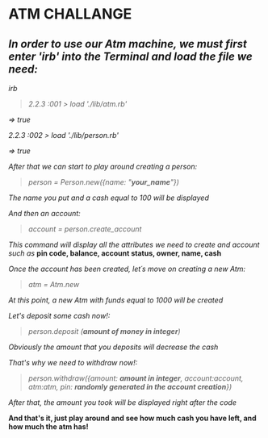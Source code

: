 # **ATM CHALLANGE**
## *In order to use our Atm machine, we must first enter 'irb' into the Terminal and load the file we need:*
*irb* 
>*2.2.3 :001 > load './lib/atm.rb'*

 *=> true*
 
 *2.2.3 :002 > load './lib/person.rb'*
 
 *=> true*
 
 *After that we can start to play around creating a person:* 
 > *person = Person.new({name: "**your_name**"})*
 

 _The name you put and a cash equal to 100 will be displayed_

*And then an account:*
> *account = person.create_account*


_This command will display all the attributes we need to create and account such as_   **pin code, balance, account status, owner, name, cash**



*Once the account has been created, let´s move on creating a new Atm:*
> *atm = Atm.new*


_At this point, a new Atm with funds equal to 1000 will be created_

*Let's deposit some cash now!:*
> *person.deposit (**amount of money in integer**)*


_Obviously the amount that you deposits will decrease the cash_


*That's why we need to withdraw now!:*
> *person.withdraw({amount: **amount in integer**, account:account, atm:atm, pin: **randomly generated in the account creation**})*

_After that, the amount you took will be displayed right after the code_

**And that's it, just play around and see how much cash you have left, and how much the atm has!**

